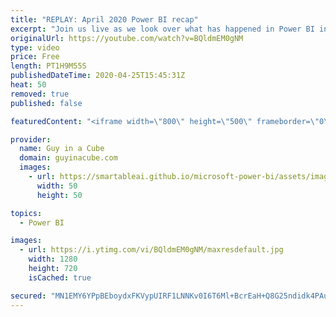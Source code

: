 ```yaml
---
title: "REPLAY: April 2020 Power BI recap"
excerpt: "Join us live as we look over what has happened in Power BI in April 2020.  List of Live Chat Questions: https://guyinacu.be/2S7Sd59  📢 Become a member: https://guyinacu.be/membership   *******************  Want to take your Power BI skills to the next level? We have training courses available to help"
originalUrl: https://youtube.com/watch?v=BQldmEM0gNM
type: video
price: Free
length: PT1H9M55S
publishedDateTime: 2020-04-25T15:45:31Z
heat: 50
removed: true
published: false

featuredContent: "<iframe width=\"800\" height=\"500\" frameborder=\"0\" src=\"https://www.youtube.com/embed/BQldmEM0gNM\" allow=\"accelerometer; autoplay; encrypted-media; gyroscope; picture-in-picture\" allowfullscreen></iframe>"

provider:
  name: Guy in a Cube
  domain: guyinacube.com
  images:
    - url: https://smartableai.github.io/microsoft-power-bi/assets/images/organizations/guyinacube.com-50x50.jpg
      width: 50
      height: 50

topics:
  - Power BI

images:
  - url: https://i.ytimg.com/vi/BQldmEM0gNM/maxresdefault.jpg
    width: 1280
    height: 720
    isCached: true

secured: "MN1EMY6YPpBEboydxFKVypUIRF1LNNKv0I6T6Ml+BcrEaH+Q8G25ndidk4PAuyxbogRmHm5MfIVEXd52pgi8mXVHPvj3MrYsZL8N2qyATAswK/sTqbebDZNUK/V+nMfLmX/sD5H38r6kiIgqX8TqsXSH3Rn3l0dLp+/0MHcIpt0mlZR+0RbEzK+YLMjyfm733c3o0R6RFHkvou5Rp6ZuTHtGBzlBFDDKDyhbIgfbtiz1ZQV99QYJhVqmua5O3KNIYWdP65Lxzy8m9p/Hdv1cyKK41hFWYFFCTrTX5sF4uvVneDOCK1ZRc6ClcUHobvSKyq+sxOJhCjW7zvzfji5OJ69+LN59ZGdFix3ReLO3OiHkgfP+PXE6NpMQqw3BzkgKPJixPpKSikmV5JNzE2qeiEHQru23MgRZDqCIBFHfGkE=;y4f0YArOsVVv2VRnrZioyg=="
---
```



